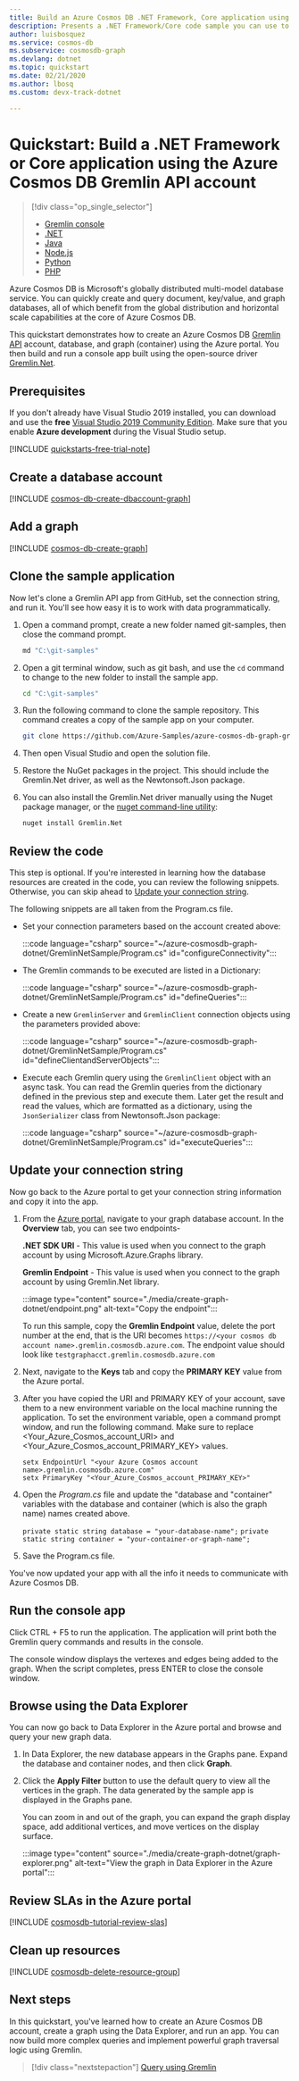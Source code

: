 ```yaml
---
title: Build an Azure Cosmos DB .NET Framework, Core application using the Gremlin API
description: Presents a .NET Framework/Core code sample you can use to connect to and query Azure Cosmos DB
author: luisbosquez
ms.service: cosmos-db
ms.subservice: cosmosdb-graph
ms.devlang: dotnet
ms.topic: quickstart
ms.date: 02/21/2020
ms.author: lbosq
ms.custom: devx-track-dotnet

---
```

# Quickstart: Build a .NET Framework or Core application using the Azure Cosmos DB Gremlin API account

> [!div class="op_single_selector"]
> * [Gremlin console](create-graph-gremlin-console.md)
> * [.NET](create-graph-dotnet.md)
> * [Java](create-graph-java.md)
> * [Node.js](create-graph-nodejs.md)
> * [Python](create-graph-python.md)
> * [PHP](create-graph-php.md)
>  

Azure Cosmos DB is Microsoft's globally distributed multi-model database service. You can quickly create and query document, key/value, and graph databases, all of which benefit from the global distribution and horizontal scale capabilities at the core of Azure Cosmos DB. 

This quickstart demonstrates how to create an Azure Cosmos DB [Gremlin API](graph-introduction.md) account, database, and graph (container) using the Azure portal. You then build and run a console app built using the open-source driver [Gremlin.Net](https://tinkerpop.apache.org/docs/3.2.7/reference/#gremlin-DotNet).  

## Prerequisites

If you don't already have Visual Studio 2019 installed, you can download and use the **free** [Visual Studio 2019 Community Edition](https://www.visualstudio.com/downloads/). Make sure that you enable **Azure development** during the Visual Studio setup.

[!INCLUDE [quickstarts-free-trial-note](../../includes/quickstarts-free-trial-note.md)]

## Create a database account

[!INCLUDE [cosmos-db-create-dbaccount-graph](../../includes/cosmos-db-create-dbaccount-graph.md)]

## Add a graph

[!INCLUDE [cosmos-db-create-graph](../../includes/cosmos-db-create-graph.md)]

## Clone the sample application

Now let's clone a Gremlin API app from GitHub, set the connection string, and run it. You'll see how easy it is to work with data programmatically. 

1. Open a command prompt, create a new folder named git-samples, then close the command prompt.

    ```bash
    md "C:\git-samples"
    ```

2. Open a git terminal window, such as git bash, and use the `cd` command to change to the new folder to install the sample app.

    ```bash
    cd "C:\git-samples"
    ```

3. Run the following command to clone the sample repository. This command creates a copy of the sample app on your computer.

    ```bash
    git clone https://github.com/Azure-Samples/azure-cosmos-db-graph-gremlindotnet-getting-started.git
    ```

4. Then open Visual Studio and open the solution file.

5. Restore the NuGet packages in the project. This should include the Gremlin.Net driver, as well as the Newtonsoft.Json package.


6. You can also install the Gremlin.Net driver manually using the Nuget package manager, or the [nuget command-line utility](https://docs.microsoft.com/nuget/install-nuget-client-tools): 

    ```bash
    nuget install Gremlin.Net
    ```

## Review the code

This step is optional. If you're interested in learning how the database resources are created in the code, you can review the following snippets. Otherwise, you can skip ahead to [Update your connection string](#update-your-connection-string). 

The following snippets are all taken from the Program.cs file.

* Set your connection parameters based on the account created above: 

   :::code language="csharp" source="~/azure-cosmosdb-graph-dotnet/GremlinNetSample/Program.cs" id="configureConnectivity":::

* The Gremlin commands to be executed are listed in a Dictionary:

   :::code language="csharp" source="~/azure-cosmosdb-graph-dotnet/GremlinNetSample/Program.cs" id="defineQueries":::

* Create a new `GremlinServer` and `GremlinClient` connection objects using the parameters provided above:

   :::code language="csharp" source="~/azure-cosmosdb-graph-dotnet/GremlinNetSample/Program.cs" id="defineClientandServerObjects":::

* Execute each Gremlin query using the `GremlinClient` object with an async task. You can read the Gremlin queries from the dictionary defined in the previous step and execute them. Later get the result and read the values, which are formatted as a dictionary, using the `JsonSerializer` class from Newtonsoft.Json package:

   :::code language="csharp" source="~/azure-cosmosdb-graph-dotnet/GremlinNetSample/Program.cs" id="executeQueries":::

## Update your connection string

Now go back to the Azure portal to get your connection string information and copy it into the app.

1. From the [Azure portal](https://portal.azure.com/), navigate to your graph database account. In the **Overview** tab, you can see two endpoints- 
 
   **.NET SDK URI** - This value is used when you connect to the graph account by using Microsoft.Azure.Graphs library. 

   **Gremlin Endpoint** - This value is used when you connect to the graph account by using Gremlin.Net library.

    :::image type="content" source="./media/create-graph-dotnet/endpoint.png" alt-text="Copy the endpoint":::

   To run this sample, copy the **Gremlin Endpoint** value, delete the port number at the end, that is the URI becomes `https://<your cosmos db account name>.gremlin.cosmosdb.azure.com`. The endpoint value should look like `testgraphacct.gremlin.cosmosdb.azure.com`

1. Next, navigate to the **Keys** tab and copy the **PRIMARY KEY** value from the Azure portal. 

1. After you have copied the URI and PRIMARY KEY of your account, save them to a new environment variable on the local machine running the application. To set the environment variable, open a command prompt window, and run the following command. Make sure to replace <Your_Azure_Cosmos_account_URI> and <Your_Azure_Cosmos_account_PRIMARY_KEY> values.

   ```console
   setx EndpointUrl "<your Azure Cosmos account name>.gremlin.cosmosdb.azure.com"
   setx PrimaryKey "<Your_Azure_Cosmos_account_PRIMARY_KEY>"
   ```

1. Open the *Program.cs* file and update the "database and "container" variables with the database and container (which is also the graph name) names created above.

    `private static string database = "your-database-name";`
    `private static string container = "your-container-or-graph-name";`

1. Save the Program.cs file. 

You've now updated your app with all the info it needs to communicate with Azure Cosmos DB. 

## Run the console app

Click CTRL + F5 to run the application. The application will print both the Gremlin query commands and results in the console.

   The console window displays the vertexes and edges being added to the graph. When the script completes, press ENTER to close the console window.

## Browse using the Data Explorer

You can now go back to Data Explorer in the Azure portal and browse and query your new graph data.

1. In Data Explorer, the new database appears in the Graphs pane. Expand the database and container nodes, and then click **Graph**.

2. Click the **Apply Filter** button to use the default query to view all the vertices in the graph. The data generated by the sample app is displayed in the Graphs pane.

    You can zoom in and out of the graph, you can expand the graph display space, add additional vertices, and move vertices on the display surface.

    :::image type="content" source="./media/create-graph-dotnet/graph-explorer.png" alt-text="View the graph in Data Explorer in the Azure portal":::

## Review SLAs in the Azure portal

[!INCLUDE [cosmosdb-tutorial-review-slas](../../includes/cosmos-db-tutorial-review-slas.md)]

## Clean up resources

[!INCLUDE [cosmosdb-delete-resource-group](../../includes/cosmos-db-delete-resource-group.md)]

## Next steps

In this quickstart, you've learned how to create an Azure Cosmos DB account, create a graph using the Data Explorer, and run an app. You can now build more complex queries and implement powerful graph traversal logic using Gremlin. 

> [!div class="nextstepaction"]
> [Query using Gremlin](tutorial-query-graph.md)

